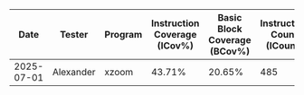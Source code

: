 | Date       | Tester | Program | Instruction Coverage (ICov%) | Basic Block Coverage (BCov%) | Instruction Count (ICount) | Execution Time (s) |
|------------|--------|---------|-----------------------------|----------------------------|-------------------|-------------------|
| 2025-07-01      | Alexander    | xzoom   | 43.71%           | 20.65%  |485  | 1.05              |